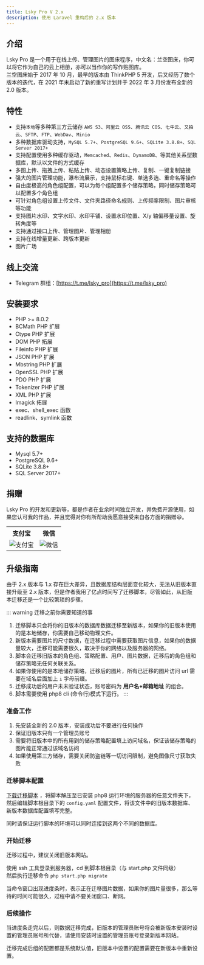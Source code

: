 ```yaml
---
title: Lsky Pro V 2.x
description: 使用 Laravel 重构后的 2.x 版本
---
```


## 介绍
Lsky Pro 是一个用于在线上传、管理图片的图床程序，中文名：兰空图床，你可以将它作为自己的云上相册，亦可以当作你的写作贴图库。  
兰空图床始于 2017 年 10 月，最早的版本由 ThinkPHP 5 开发，后又经历了数个版本的迭代，在 2021 年末启动了新的重写计划并于 2022 年 3 月份发布全新的 2.0 版本。

## 特性
- 支持`本地`等多种第三方云储存 `AWS S3`、`阿里云 OSS`、`腾讯云 COS`、`七牛云`、`又拍云`、`SFTP`、`FTP`、`WebDav`、`Minio`
- 多种数据库驱动支持，`MySQL 5.7+`、`PostgreSQL 9.6+`、`SQLite 3.8.8+`、`SQL Server 2017+`
- 支持配置使用多种缓存驱动，`Memcached`、`Redis`、`DynamoDB`、等其他关系型数据库，默认以文件的方式缓存
- 多图上传、拖拽上传、粘贴上传、动态设置策略上传、复制、一键复制链接
- 强大的图片管理功能，瀑布流展示，支持鼠标右键、单选多选、重命名等操作
- 自由度极高的角色组配置，可以为每个组配置多个储存策略，同时储存策略可以配置多个角色组
- 可针对角色组设置上传文件、文件夹路径命名规则、上传频率限制、图片审核等功能
- 支持图片水印、文字水印、水印平铺、设置水印位置、X/y 轴偏移量设置、旋转角度等
- 支持通过接口上传、管理图片、管理相册
- 支持在线增量更新、跨版本更新
- 图片广场

## 线上交流
- Telegram 群组：[https://t.me/lsky_pro](https://t.me/lsky_pro)

## 安装要求
- PHP >= 8.0.2
- BCMath PHP 扩展
- Ctype PHP 扩展
- DOM PHP 拓展
- Fileinfo PHP 扩展
- JSON PHP 扩展
- Mbstring PHP 扩展
- OpenSSL PHP 扩展
- PDO PHP 扩展
- Tokenizer PHP 扩展
- XML PHP 扩展
- Imagick 拓展
- exec、shell_exec 函数
- readlink、symlink 函数

## 支持的数据库
- Mysql 5.7+
- PostgreSQL 9.6+
- SQLite 3.8.8+
- SQL Server 2017+

## 捐赠
Lsky Pro 的开发和更新等，都是作者在业余时间独立开发，并免费开源使用，如果您认可我的作品，并且觉得对你有所帮助我愿意接受来自各方面的捐赠😃。
<table width="100%">
    <tr>
        <th>支付宝</th>
        <th>微信</th>
    </tr>
    <tr>
        <td><img alt="支付宝" src="https://box.kancloud.cn/4f193c14546c32c00bcb415ebfedc421_256x256.png"></td>
        <td><img alt="微信" src="https://img.kancloud.cn/5f/ef/5fef4de362089d614f85566b3a6746b4_228x229.png"></td>
    </tr>
</table>

## 升级指南

由于 2.x 版本与 1.x 存在巨大差异，且数据库结构层面变化较大，无法从旧版本直接升级至 2.x 版本，但是作者我用了亿点时间写了迁移脚本，尽管如此，从旧版本迁移还是一个比较繁琐的步骤。

::: warning 迁移之前你需要知道的事
1. 迁移脚本只会将你的旧版本的数据库数据迁移至新版本，如果你的旧版本使用的是本地储存，你需要自己移动物理文件。
2. 新版本需要图片的尺寸数据，在迁移过程中需要获取图片信息，如果你的数据量较大，迁移可能需要很久，取决于你的网络以及服务器的网络。
3. 脚本会迁移旧版本的角色组、策略配置、用户、图片数据，迁移后的角色组和储存策略无任何关联关系。
4. 如果你使用的是本地储存策略，迁移后的图片，所有已迁移的图片访问 url 需要在域名后面加上 `i` 字母前缀。
5. 迁移成功后的用户未未验证状态，账号密码为 **用户名+邮箱地址** 的组合。
6. 脚本需要使用 php8 cli (命令行)模式下运行。
:::

### 准备工作

1. 先安装全新的 2.0 版本，安装成功后不要进行任何操作
2. 保证旧版本只有一个管理员账号
3. 需要将旧版本中的所有用到的储存策略配置填上访问域名，保证该储存策略的图片能正常通过该域名访问
4. 如果使用第三方储存，需要关闭防盗链等一切访问限制，避免图像尺寸获取失败

### 迁移脚本配置

[下载迁移脚本](https://github.com/lsky-org/lsky-pro/files/8237217/migrate.zip) ，将脚本解压至已安装 php8 运行环境的服务器的任意文件夹下，然后编辑脚本根目录下的 `config.yaml` 配置文件，将该文件中的旧版本数据库、新版本数据库配置填写完整。

同时请保证运行脚本的环境可以同时连接到这两个不同的数据库。

### 开始迁移
迁移过程中，建议关闭旧版本网站。  

使用 ssh 工具登录到服务器，cd 到脚本根目录（与 start.php 文件同级）  
然后执行迁移命令 `php start.php migrate`  

当命令窗口出现进度条时，表示正在迁移图片数据，如果你的图片量很多，那么等待的时间可能很久，过程中请不要关闭窗口、断网。

### 后续操作
当进度条走完以后，则数据迁移完成，旧版本的管理员账号将会被新版本安装时设置的管理员账号所代替，请使用安装时设置的管理员账号登录新版本网站。  

迁移完成后组的配置都是系统默认值，旧版本中设置的配置需要在新版本中重新设置。